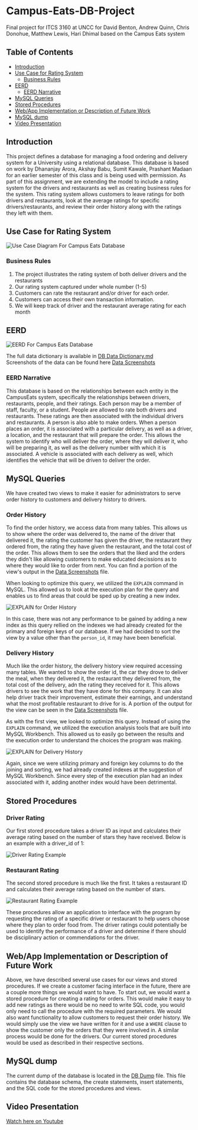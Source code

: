 # Campus-Eats-DB-Project <!-- omit in toc -->

Final project for ITCS 3160 at UNCC for David Benton, Andrew Quinn, Chris Donohue, Matthew Lewis, Hari Dhimal based on the Campus Eats system

## Table of Contents <!-- omit in toc -->

- [Introduction](#introduction)
- [Use Case for Rating System](#use-case-for-rating-system)
  - [Business Rules](#business-rules)
- [EERD](#eerd)
  - [EERD Narrative](#eerd-narrative)
- [MySQL Queries](#mysql-queries)
- [Stored Procedures](#stored-procedures)
- [Web/App Implementation or Description of Future Work](#webapp-implementation-or-description-of-future-work)
- [MySQL dump](#mysql-dump)
- [Video Presentation](#video-presentation)

## Introduction

This project defines a database for managing a food ordering and delivery system for a University using a relational database. This database is based on work by Dhananjay Arora, Akshay Babu, Sumit Kawale, Prashant Madaan for an earlier semester of this class and is being used with permission. As part of this assignment, we are extending the model to include a rating system for the drivers and restaurants as well as creating business rules for the system. This rating system allows customers to leave ratings for both drivers and restaurants, look at the average ratings for specific drivers/restaurants, and review their order history along with the ratings they left with them.

## Use Case for Rating System

![Use Case Diagram For Campus Eats Database](https://github.com/bentondavidl/Campus-Eats-DB-Project/blob/main/images/CampusEats_UseCAse.jpg)

### Business Rules

1. The project illustrates the rating system of both deliver drivers and the restaurants
2. Our rating system captured under whole number (1-5)
3. Customers can rate the restaurant and/or driver for each order. 
4. Customers can access their own transaction information.
5. We will keep track of driver and the restaurant average rating for each month

## EERD

![EERD For Campus Eats Database](https://github.com/bentondavidl/Campus-Eats-DB-Project/blob/main/images/CampusEats_EERD.png)

The full data dictionary is available in [DB Data Dictionary.md](https://github.com/bentondavidl/Campus-Eats-DB-Project/blob/main/DB%20Data%20Dictionary.md)  
Screenshots of the data can be found here [Data Screenshots](https://github.com/bentondavidl/Campus-Eats-DB-Project/blob/main/Data%20Screenshots.md)

### EERD Narrative

This database is based on the relationships between each entity in the CampusEats system, specifically the relationships between drivers, restaurants, people, and their ratings. Each person may be a member of staff, faculty, or a student. People are allowed to rate both drivers and restaurants. These ratings are then associated with the individual drivers and restaurants. A person is also able to make orders. When a person places an order, it is associated with a particular delivery, as well as a driver, a location, and the restaurant that will prepare the order. This allows the system to identify who will deliver the order, where they will deliver it, who will be preparing it, as well as the delivery number with which it is associated. A vehicle is associated with each delivery as well, which identifies the vehicle that will be driven to deliver the order.

## MySQL Queries

We have created two views to make it easier for administrators to serve order history to customers and delivery history to drivers.

### Order History <!-- omit in toc -->

To find the order history, we access data from many tables. This allows us to show where the order was delivered to, the name of the driver that delivered it, the rating the customer has given the driver, the restaurant they ordered from, the rating they have given the restaurant, and the total cost of the order. This allows them to see the orders that the liked and the orders they didn't like allowing customers to make educated decissions as to where they would like to order from next. You can find a portion of the view's output in the [Data Screenshots](https://github.com/bentondavidl/Campus-Eats-DB-Project/blob/main/Data%20Screenshots.md) file.

When looking to optimize this query, we utilized the `EXPLAIN` command in MySQL. This allowed us to look at the execution plan for the query and enables us to find areas that could be sped up by creating a new index.

![EXPLAIN for Order History](https://github.com/bentondavidl/Campus-Eats-DB-Project/blob/main/images/explain_order_history.png#order_history-view)

In this case, there was not any performance to be gained by adding a new index as this query rellied on the indexes we had already created for the primary and foreign keys of our database. If we had decided to sort the view by a value other than the `person_id`, it may have been beneficial.

### Delivery History <!-- omit in toc -->

Much like the order history, the delivery history view required accessing many tables. We wanted to show the order id, the car they drove to deliver the meal, when they delivered it, the restaurant they delivered from, the total cost of the delivery, adn the rating they received for it. This allows drivers to see the work that they have done for this company. It can also help driver track their improvement, estimate their earnings, and understand what the most profitable restaurant to drive for is. A portion of the output for the view can be seen in the [Data Screenshots](https://github.com/bentondavidl/Campus-Eats-DB-Project/blob/main/Data%20Screenshots.md#deliver_history-view) file.

As with the first view, we looked to optimize this query. Instead of using the `EXPLAIN` command, we utilized the execution analysis tools that are built into MySQL Workbench. This allowed us to easily go between the results and the execution order to understand the choices the program was making.

![EXPLAIN for Delivery History](https://github.com/bentondavidl/Campus-Eats-DB-Project/blob/main/images/explain_delivery_history.png)

Again, since we were utilizing primary and foreign key columns to do the joining and sorting, we had already created indexes at the suggestion of MySQL Workbench. Since every step of the execution plan had an index associated with it, adding another index would have been detrimental.

## Stored Procedures

### Driver Rating <!-- omit in toc -->

Our first stored procedure takes a driver ID as input and calculates their average rating based on the number of stars they have received. Below is an example with a driver_id of 1:

![Driver Rating Example](https://github.com/bentondavidl/Campus-Eats-DB-Project/blob/main/images/stored_driver_rating.png)

### Restaurant Rating <!-- omit in toc -->

The second stored procedure is much like the first. It takes a restaurant ID and calculates their average rating based on the  number of stars.

![Restaurant Rating Example](https://github.com/bentondavidl/Campus-Eats-DB-Project/blob/main/images/stored_restaurant_rating.png)

These procedures allow an application to interface with the program by requesting the rating of a specific driver or restaurant to help users choose where they plan to order food from. The driver ratings could potentially be used to identify the performance of a driver and determine if there should be disciplinary action or commendations for the driver.

## Web/App Implementation or Description of Future Work

Above, we have described several use cases for our views and stored procedures. If we create a customer facing interface in the future, there are a couple more things we would want to have. To start out, we would want a stored procedure for creating a rating for orders. This would make it easy to add new ratings as there would be no need to write SQL code, you would only need to call the procedure with the required parameters. We would also want functionality to allow customers to request their order history. We would simply use the view we have written for it and use a `WHERE` clause to show the customer only the orders that they were involved in. A similar process would be done for the drivers. Our current stored procedures would be used as described in their respective sections.

## MySQL dump

The current dump of the database is located in the [DB Dump](https://github.com/bentondavidl/Campus-Eats-DB-Project/blob/main/db%20code/DB%20Dumb%2012102020.sql) file. This file contains the database schema, the create statements, insert statements, and the SQL code for the stored procedures and views.

## Video Presentation

[Watch here on Youtube](https://youtu.be/E6mxPVI9ddI)
